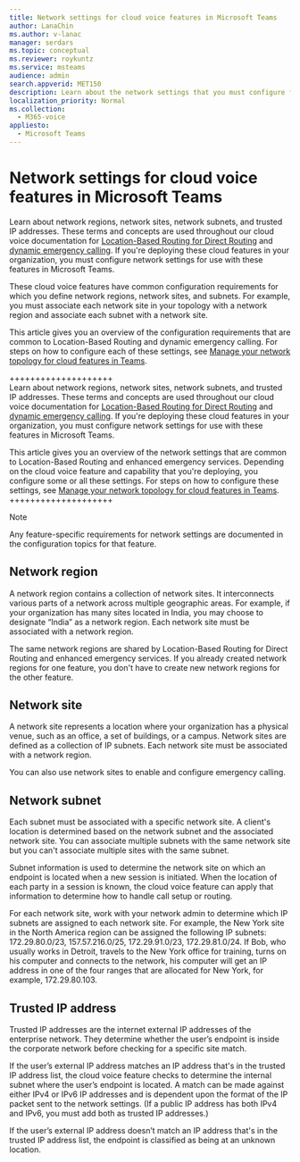 ```yaml
---
title: Network settings for cloud voice features in Microsoft Teams
author: LanaChin
ms.author: v-lanac
manager: serdars
ms.topic: conceptual
ms.reviewer: roykuntz
ms.service: msteams
audience: admin
search.appverid: MET150
description: Learn about the network settings that you must configure for Location-Based Routing for Direct Routing and enhanced emergency services.
localization_priority: Normal
ms.collection: 
  - M365-voice
appliesto: 
  - Microsoft Teams
---
```


# Network settings for cloud voice features in Microsoft Teams

Learn about network regions, network sites, network subnets, and trusted IP addresses. These terms and concepts are used throughout our cloud voice documentation for [Location-Based Routing for Direct Routing](location-based-routing-plan.md) and [dynamic emergency calling](configure-dynamic-emergency-calling.md). If you're deploying these cloud features in your organization, you must configure network settings for use with these features in Microsoft Teams.

These cloud voice features have common configuration requirements for which you define network regions, network sites, and subnets. For example, you must associate each network site in your topology with a network region and associate each subnet with a network site.

This article gives you an overview of the configuration requirements that are common to Location-Based Routing  and dynamic emergency calling. For steps on how to configure each of these settings, see [Manage your network topology for cloud features in Teams](manage-your-network-topology.md).

++++++++++++++++++++<br>
Learn about network regions, network sites, network subnets, and trusted IP addresses. These terms and concepts are used throughout our cloud voice documentation for [Location-Based Routing for Direct Routing](location-based-routing-plan.md) and [dynamic emergency calling](configure-dynamic-emergency-calling.md). If you're deploying these cloud features in your organization, you must configure network settings for use with these features in Microsoft Teams.

This article gives you an overview of the network settings that are common to Location-Based Routing and enhanced emergency services. Depending on the cloud voice feature and capability that you're deploying, you configure some or all these settings. For steps on how to configure these settings, see [Manage your network topology for cloud features in Teams](manage-your-network-topology.md).<br>
++++++++++++++++++++

> [!NOTE]
> Any feature-specific requirements for network settings are documented in the configuration topics for that feature.

## Network region

A network region contains a collection of network sites. It interconnects various parts of a network across multiple geographic areas. For example, if your organization has many sites located in India, you may choose to designate “India” as a network region. Each network site must be associated with a network region.

The same network regions are shared by Location-Based Routing for Direct Routing and enhanced emergency services. If you already created network regions for one feature, you don't have to create new network regions for the other feature.

## Network site

A network site represents a location where your organization has a physical venue, such as an office, a set of buildings, or a campus. Network sites are defined as a collection of IP subnets. Each network site must be associated with a network region.

You can also use network sites to enable and configure emergency calling.

## Network subnet

Each subnet must be associated with a specific network site. A client's location is determined based on the network subnet and the associated network site. You can associate multiple subnets with the same network site but you can't associate multiple sites with the same subnet.

Subnet information is used to determine the network site on which an endpoint is located when a new session is initiated. When the location of each party in a session is known, the cloud voice feature can apply that information to determine how to handle call setup or routing.

For each network site, work with your network admin to determine which IP subnets are assigned to each network site. For example, the New York site in the North America region can be assigned the following IP subnets: 172.29.80.0/23, 157.57.216.0/25, 172.29.91.0/23, 172.29.81.0/24. If Bob, who usually works in Detroit, travels to the New York office for training, turns on his computer and connects to the network, his computer will get an IP address in one of the four ranges that are allocated for New York, for example, 172.29.80.103.

## Trusted IP address

Trusted IP addresses are the internet external IP addresses of the enterprise network. They determine whether the user’s endpoint is inside the corporate network before checking for a specific site match.

If the user’s external IP address matches an IP address that's in the trusted IP address list, the cloud voice feature checks to determine the internal subnet where the user’s endpoint is located. A match can be made against either IPv4 or IPv6 IP addresses and is dependent upon the format of the IP packet sent to the network settings. (If a public IP address has both IPv4 and IPv6, you must add both as trusted IP addresses.)

If the user’s external IP address doesn’t match an IP address that's in the trusted IP address list, the endpoint is classified as being at an unknown location.
